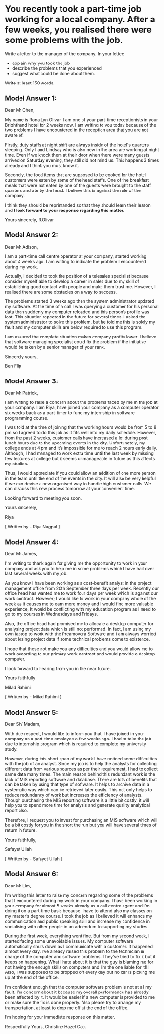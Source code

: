 # You recently took a part-time job working for a local company. After a few weeks, you realised there were some problems with the job.

Write a letter to the manager of the company. In your letter:

- explain why you took the job
- describe the problems that you experienced
- suggest what could be done about them.

Write at least 150 words.

 

## Model Answer 1:

Dear Mr Chen,
 
My name is Rona Lyn Olivar. I am one of your part-time receptionists in your Brighthand hotel for 2 weeks now. I am writing to you today because of the two problems I have encountered in the reception area that you are not aware of.

Firstly, duty staffs at night shift are always inside of the hotel's quarters sleeping. Only I and Lindsay who is also new in the area are working at night time. Even if we knock them at their door when there were many guests arrived on Saturday evening, they still did not mind us. This happens 3 times already and I think you must know it.

Secondly, the food items that are supposed to be cooked for the hotel customers were eaten by some of the head staffs. One of the breakfast meals that were not eaten by one of the guests were brought to the staff quarters and ate by the head. I believe this is against the rule of the company.

I think they should be reprimanded so that they should learn their lesson and **I look forward to your response regarding this matter**.
 
 
Yours sincerely,
R.Olivar

 


## Model Answer 2:

Dear Mr Adison,

I am a part-time call centre operator at your company, started working about 4 weeks ago. I am writing to indicate the problem I encountered during my work.

Actually, I decided to took the position of a telesales specialist because consider myself able to develop a career in sales due to my skill of establishing good contact with people and make them trust me. However, I realised there are some obstacles on a way to success.

The problems started 3 weeks ago then the system administrator updated my software. At the time of a call I was querying a customer for his personal data then suddenly my computer reloaded and this person’s profile was lost. This situation repeated in the future for several times. I asked the system administrator to solve this problem, but he told me this is solely my fault and my computer skills are below required to use this program.

I am assured the complete situation makes company profits lower. I believe that software managing specialist could fix the problem if the initiative would be taken by a senior manager of your rank.

Sincerely yours,

Ben Flip

 

## Model Answer 3:

Dear Mr Patrick,

I am writing to raise a concern about the problems faced by me in the job at your company. I am Riya, have joined your company as a computer operator six weeks back as a part-timer to fund my internship in software programming course.

I was told at the time of joining that the working hours would be from 5 to 8 pm so I agreed to do this job as it fits well into my daily schedule. However, from the past 2 weeks, customer calls have increased a lot during post lunch hours due to the upcoming events in the city. Unfortunately, my college ends at 4 pm and it’s impossible for me to reach 2 hours early daily. Although, I had managed to work extra time until the last week by missing few lectures at college but it seems unmanageable in future as this affects my studies.

Thus, I would appreciate if you could allow an addition of one more person in the team until the end of the events in the city. It will also be very helpful if we can devise a new organised way to handle high customer calls. We can discuss this new process tomorrow at your convenient time.

Looking forward to meeting you soon.

Yours sincerely,

Riya

[ Written by - Riya Nagpal ]

 

## Model Answer 4:

Dear Mr James,

I'm writing to thank again for giving me the opportunity to work in your company and ask you to help me in some problems which I have had over last several weeks with my job.

As you know I have been working as a cost-benefit analyst in the project management office from 20th September three days per week. Recently our office head has wanted me to work four days per week which is against our work contract. However; I would like to work in your company whole of the week as it causes me to earn more money  and I would find more valuable experience, It would be conflicting with my education program as I need to go to my courses in Wednesdays and Fridays.

Also, the office head had promised me to allocate a desktop computer for analysing project data which is still not performed. In fact, I am using my own laptop to work with the Preamovera Software and I am always worried about losing project data if some technical problems come to existence.

I hope that these not make you any difficulties and you would allow me to work according to our primary work contract and would provide a desktop computer.

I look forward to hearing from you in the near future.

Yours faithfully

Milad Rahimi

[ Written by - Milad Rahimi ]

 

## Model Answer 5:

Dear Sir/ Madam,

With due respect, I would like to inform you that, I have joined in your company as a part-time employee a few weeks ago. I had to take the job due to internship program which is required to complete my university study.

However, during this short span of my work I have noticed some difficulties with the job of an analyst. Since my job is to help the analysts for collecting different data from various sources as per their requirement, I had to collect same data many times. The main reason behind this redundant work is the lack of MIS reporting software and database. There are lots of benefits that can be taken by using that type of software. It helps to archive data in a systematic way which can be retrieved later easily. This not only helps to reduce redundancy of work but increases the efficiency of analysts. Though purchasing the MIS reporting software is a little bit costly, it will help you to spend more time for analysis and generate quality analytical report also.

Therefore, I request you to invest for purchasing an MIS software which will be a bit costly for you in the short the run but you will have several times of return in future.

Yours faithfully,

Safayet Ullah

[ Written by - Safayet Ullah ]

 

## Model Answer 6:


 
Dear Mr  Lim,

I’m writing this letter to raise my concern regarding some of the problems that I encountered during my work in your company. I have been working in your company for almost 5 weeks already as a call centre agent and I’m doing it on a part-time basis because I have to attend also my classes on my master’s degree course. I took the job as I believed it will enhance my communication and public speaking skill and increase my confidence in socialising with other people in an addendum to supporting my studies.

During the first week, everything went fine. But from my second week, I started facing some unavoidable issues. My computer software automatically shuts down as I communicate with a customer. It happened almost every day. I’ve already raised this problem to the technician in charge of the computer and software problems. They’ve tried to fix it but it keeps on happening. What I hate about it is that the guy is blaming me for not having the enough skills on computers and I’m the one liable for it!!! Also, I was supposed to be dropped off every day but no car is picking me up at the end of the office.

I’m confident enough that the computer software problem is not at all my fault. I’m concern about it because my overall performance has already been affected by it. It would be easier if a new computer is provided to me or make sure the fix is done properly. Also please try to arrange my transportation, at least to drop me off at the end of the office.

I’m hoping for your immediate response on this matter.

Respectfully Yours,
Christine Hazel Cac.